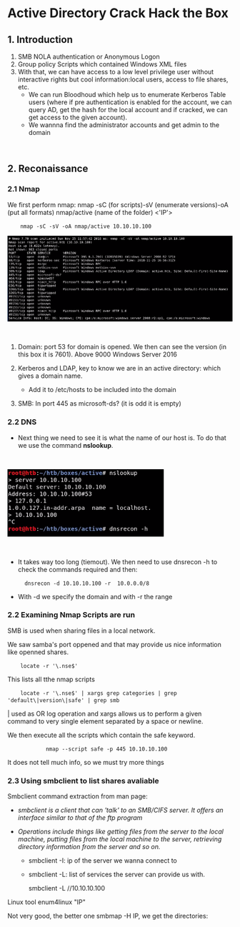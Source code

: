 # Active Directory Crack Hack the Box
## 1. Introduction

1. SMB NOLA authentication or Anonymous Logon
2. Group policy Scripts which contained Windows XML files
3. With that, we can have access to a low level privilege user without interactive rights but cool information:local users, access to file shares, etc. 
    + We can run Bloodhoud which help us to enumerate Kerberos Table users (where if pre authentication is enabled for the account, we can query AD, get the hash for the local account and if cracked, we can get access to the given account). 
    + We wannna find the administrator accounts and get admin to the domain

<br>

## 2. Reconaissance
### 2.1  Nmap
We first perform nmap: nmap -sC (for scripts)-sV (enumerate versions)-oA (put all formats) nmap/active (name of the folder) <'IP'>
        
        nmap -sC -sV -oA nmap/active 10.10.10.100

<img src="picturesActiveHTB/2. Nmap results.png"
     alt="Nmap1"
     style="float: center; margin-right: 10px;">
     
    
<br>


1. Domain: port 53 for domain is opened. We then can see the version (in this box it is 7601). Above 9000 Windows Server 2016

2. Kerberos and LDAP, key to know we are in an active directory: which gives a domain name.
    + Add it to /etc/hosts to be included into the domain

3. SMB: In port 445 as microsoft-ds? (it is odd it is empty)

### 2.2 DNS
- Next thing we need to see it is what the name of our host is. To do that we use the command **nslookup**.

<br>

<img src="picturesActiveHTB/5. nslookup + dnsrecon -h.png"
     alt="Nmap1"
     style="float: center; margin-right: 10px;"/>


<br>

- It takes way too long (tiemout). We then need to use dnsrecon -h to check the commands required and then:

        dnsrecon -d 10.10.10.100 -r  10.0.0.0/8

- With -d we specify the domain and with -r the range

### 2.2 Examining Nmap Scripts are run
SMB is used  when sharing files in a local network. 

We saw samba's port oppened and that may provide us nice information like openned shares.

        locate -r '\.nse$'

This lists all tthe nmap scripts

        locate -r '\.nse$' | xargs grep categories | grep 'default\|version\|safe' | grep smb


\| used as OR log operation and xargs allows us to perform a given command to very single element separated by a space or newline.

We then execute all the scripts which contain the safe keyword.

                nmap --script safe -p 445 10.10.10.100

It does not tell much info, so we must try more things

### 2.3 Using smbclient to list shares avaliable

Smbclient command extraction from man page:
- *smbclient is a client that can 'talk' to an SMB/CIFS server. It offers an interface similar to that of the ftp program*
- *Operations include things like getting files from the server to the local machine, putting files from the local machine to the server, retrieving directory information from the server and so on.*

    - smbclient -I: ip of the server we wanna connect to
    - smbclient -L: list of services the server can provide us with.


        smbclient -L //10.10.10.100

Linux tool enum4linux "IP"

Not very good, the better one smbmap -H IP, we get the directories: